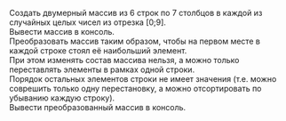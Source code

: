 Создать двумерный массив из 6 строк по 7 столбцов в каждой из случайных целых чисел из отрезка \[0;9\].  
Вывести массив в консоль.  
Преобразовать массив таким образом, чтобы на первом месте в каждой строке стоял её наибольший элемент.  
При этом изменять состав массива нельзя, а можно только переставлять элементы в рамках одной строки.  
Порядок остальных элементов строки не имеет значения (т.е. можно соврешить только одну перестановку, а можно 
отсортировать по убыванию каждую строку).  
Вывести преобразованный массив в консоль.